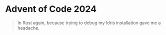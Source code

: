 # Advent of Code 2024
> In Rust again, because trying to debug my Idris installation gave me a 
> headache.

